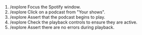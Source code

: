 1. /explore Focus the Spotify window.
2. /explore Click on a podcast from "Your shows".
3. /explore Assert that the podcast begins to play.
4. /explore Check the playback controls to ensure they are active.
5. /explore Assert there are no errors during playback.